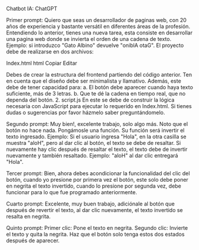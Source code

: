 

Chatbot IA: ChatGPT


Primer prompt:
Quiero que seas un desarrollador de paginas web, con 20 años de experiencia y bastante versátil en diferentes áreas de la profesión.
Entendiendo lo anterior, tienes una nueva tarea, esta consiste en desarrollar una pagina web donde se invierta el orden de una cadena de texto.
Ejemplo: si introduzco "Gato Albino" devuelve "oniblA otaG".
El proyecto debe de realizarse en dos archivos:

Index.html
html
Copiar
Editar
<!DOCTYPE html>  
<html lang="en">  
<head>  
    <meta charset="UTF-8">  
    <meta name="viewport" content="width=device-width, initial-scale=1.0">  
    <title>Reverse String</title>    
</head>  
<body>  
<script src="script.js"></script>  
</body>  
</html>  
Debes de crear la estructura del frontend partiendo del código anterior. Ten en cuenta que el diseño debe ser minimalista y llamativo. Además, este debe de tener capacidad para:
a. El botón debe aparecer cuando haya texto suficiente, más de 3 letras.
b. Que te dé la cadena en tiempo real, que no dependa del botón.
2. script.js
En este se debe de construir la lógica necesaria con JavaScript para ejecutar lo requerido en Index.html.
Si tienes dudas o sugerencias por favor házmelo saber preguntándomelo.

Segundo prompt:
Muy bien!, excelente trabajo, solo algo más.
Noto que el botón no hace nada. Pongámosle una función. Su función será invertir el texto ingresado.
Ejemplo: Si el usuario ingresa "Hola", en la otra casilla se muestra "aloH", pero al dar clic al botón, el texto se debe de resaltar.
Si nuevamente hay clic después de resaltar el texto, el texto debe de invertir nuevamente y también resaltado.
Ejemplo: "aloH" al dar clic entregará "Hola".

Tercer prompt:
Bien, ahora debes acondicionar la funcionalidad del clic del botón, cuando yo presione por primera vez el botón, este solo debe poner en negrita el texto invertido, cuando lo presione por segunda vez, debe funcionar para lo que fue programado anteriormente.

Cuarto prompt:
Excelente, muy buen trabajo, adiciónale al botón que después de revertir el texto, al dar clic nuevamente, el texto invertido se resalta en negrita.

Quinto prompt:
Primer clic: Pone el texto en negrita.
Segundo clic: Invierte el texto y quita la negrita.
Haz que el botón solo tenga estos dos estados después de aparecer.